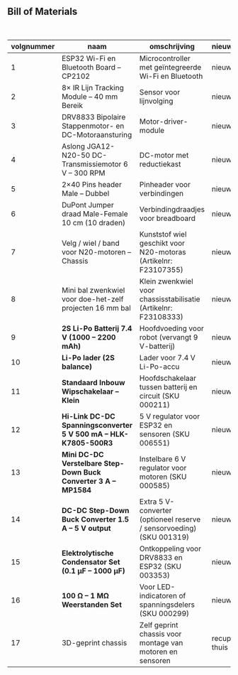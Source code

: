 ## Bill of Materials
<br />

| volgnummer | naam | omschrijving | nieuw/recup | kostprijs/stuk | aantal | subtotaal |
|-------------|------|---------------|--------------|----------------|---------|------------|
| 1 | ESP32 Wi-Fi en Bluetooth Board – CP2102 | Microcontroller met geïntegreerde Wi-Fi en Bluetooth | nieuw | €9,00 | 1 | €9,00 |
| 2 | 8× IR Lijn Tracking Module – 40 mm Bereik | Sensor voor lijnvolging | nieuw | €6,00 | 1 | €6,00 |
| 3 | DRV8833 Bipolaire Stappenmotor- en DC-Motoraansturing | Motor-driver-module | nieuw | €3,00 | 1 | €3,00 |
| 4 | Aslong JGA12-N20-50 DC-Transmissiemotor 6 V – 300 RPM | DC-motor met reductiekast | nieuw | €4,50 | 2 | €9,00 |
| 5 | 2×40 Pins header Male – Dubbel | Pinheader voor verbindingen | nieuw | €0,75 | 1 | €0,75 |
| 6 | DuPont Jumper draad Male-Female 10 cm (10 draden) | Verbindingdraadjes voor breadboard | nieuw | €0,50 | 4 | €2,00 |
| 7 | Velg / wiel / band voor N20-motoren – Chassis | Kunststof wiel geschikt voor N20-motoras (Artikelnr: F23107355) | nieuw | €1,47 | 2 | €2,94 |
| 8 | Mini bal zwenkwiel voor doe-het-zelf projecten 16 mm bal | Klein zwenkwiel voor chassisstabilisatie (Artikelnr: F23108333) | nieuw | €1,61 | 1 | €1,61 |
| 9 | **2S Li-Po Batterij 7.4 V (1000 – 2200 mAh)** | Hoofdvoeding voor robot (vervangt 9 V-batterij) | nieuw | ± €15,00 | 1 | €15,00 |
| 10 | **Li-Po lader (2S balance)** | Lader voor 7.4 V Li-Po-accu | nieuw | ± €10,00 | 1 | €10,00 |
| 11 | **Standaard Inbouw Wipschakelaar – Klein** | Hoofdschakelaar tussen batterij en circuit (SKU 000211) | nieuw | €0,45 | 1 | €0,45 |
| 12 | **Hi-Link DC-DC Spanningsconverter 5 V 500 mA – HLK-K7805-500R3** | 5 V regulator voor ESP32 en sensoren (SKU 006551) | nieuw | €3,00 | 1 | €3,00 |
| 13 | **Mini DC-DC Verstelbare Step-Down Buck Converter 3 A – MP1584** | Instelbare 6 V regulator voor motoren (SKU 000585) | nieuw | €1,50 | 1 | €1,50 |
| 14 | **DC-DC Step-Down Buck Converter 1.5 A – 5 V output** | Extra 5 V-converter (optioneel reserve / sensorvoeding) (SKU 001319) | nieuw | €3,00 | 1 | €3,00 |
| 15 | **Elektrolytische Condensator Set (0.1 µF – 1000 µF)** | Ontkoppeling voor DRV8833 en ESP32 (SKU 003353) | nieuw | €9,00 | 1 | €9,00 |
| 16 | **100 Ω – 1 MΩ Weerstanden Set** | Voor LED-indicatoren of spanningsdelers (SKU 000299) | nieuw | €5,00 | 1 | €5,00 |
| 17 | 3D-geprint chassis | Zelf geprint chassis voor montage van motoren en sensoren | recup van thuis | €0,00 | 1 | €0,00 |

